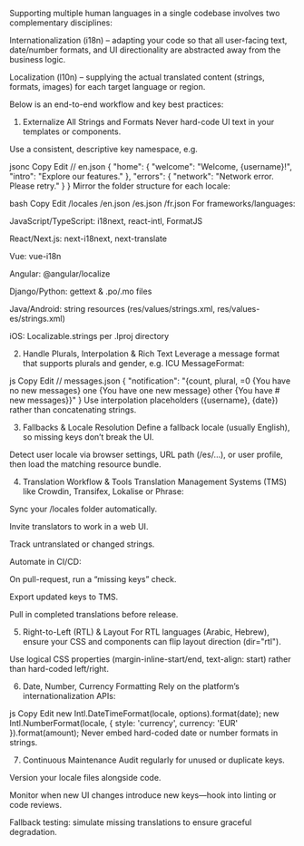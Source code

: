 Supporting multiple human languages in a single codebase involves two complementary disciplines:

Internationalization (i18n) – adapting your code so that all user-facing text, date/number formats, and UI directionality are abstracted away from the business logic.

Localization (l10n) – supplying the actual translated content (strings, formats, images) for each target language or region.

Below is an end-to-end workflow and key best practices:

1. Externalize All Strings and Formats
Never hard-code UI text in your templates or components.

Use a consistent, descriptive key namespace, e.g.

jsonc
Copy
Edit
// en.json
{
  "home": {
    "welcome": "Welcome, {username}!",
    "intro": "Explore our features."
  },
  "errors": {
    "network": "Network error. Please retry."
  }
}
Mirror the folder structure for each locale:

bash
Copy
Edit
/locales
  /en.json
  /es.json
  /fr.json
For frameworks/languages:

JavaScript/TypeScript: i18next, react-intl, FormatJS

React/Next.js: next-i18next, next-translate

Vue: vue-i18n

Angular: @angular/localize

Django/Python: gettext & .po/.mo files

Java/Android: string resources (res/values/strings.xml, res/values-es/strings.xml)

iOS: Localizable.strings per .lproj directory

2. Handle Plurals, Interpolation & Rich Text
Leverage a message format that supports plurals and gender, e.g. ICU MessageFormat:

js
Copy
Edit
// messages.json
{
  "notification": "{count, plural, =0 {You have no new messages} one {You have one new message} other {You have # new messages}}"
}
Use interpolation placeholders ({username}, {date}) rather than concatenating strings.

3. Fallbacks & Locale Resolution
Define a fallback locale (usually English), so missing keys don’t break the UI.

Detect user locale via browser settings, URL path (/es/…), or user profile, then load the matching resource bundle.

4. Translation Workflow & Tools
Translation Management Systems (TMS) like Crowdin, Transifex, Lokalise or Phrase:

Sync your /locales folder automatically.

Invite translators to work in a web UI.

Track untranslated or changed strings.

Automate in CI/CD:

On pull-request, run a “missing keys” check.

Export updated keys to TMS.

Pull in completed translations before release.

5. Right-to-Left (RTL) & Layout
For RTL languages (Arabic, Hebrew), ensure your CSS and components can flip layout direction (dir="rtl").

Use logical CSS properties (margin-inline-start/end, text-align: start) rather than hard-coded left/right.

6. Date, Number, Currency Formatting
Rely on the platform’s internationalization APIs:

js
Copy
Edit
new Intl.DateTimeFormat(locale, options).format(date);
new Intl.NumberFormat(locale, { style: 'currency', currency: 'EUR' }).format(amount);
Never embed hard-coded date or number formats in strings.

7. Continuous Maintenance
Audit regularly for unused or duplicate keys.

Version your locale files alongside code.

Monitor when new UI changes introduce new keys—hook into linting or code reviews.

Fallback testing: simulate missing translations to ensure graceful degradation.

